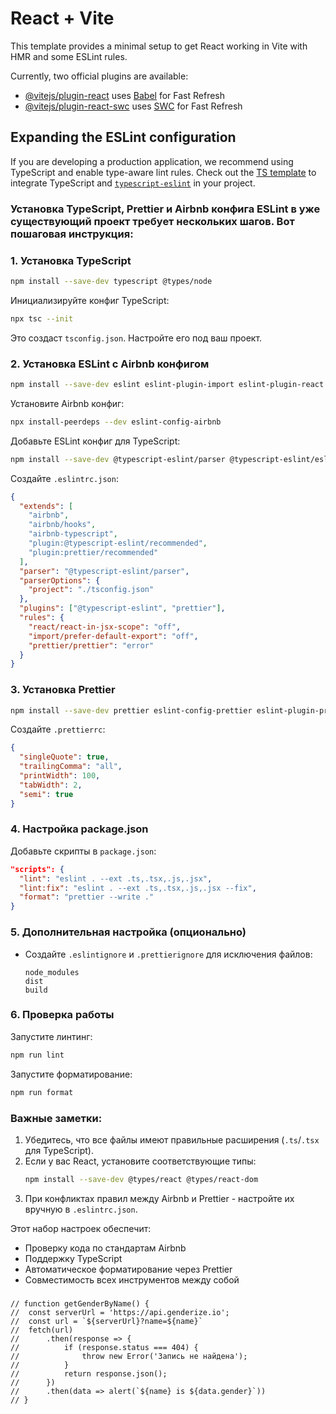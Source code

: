 # React + Vite

This template provides a minimal setup to get React working in Vite with HMR and some ESLint rules.

Currently, two official plugins are available:

- [@vitejs/plugin-react](https://github.com/vitejs/vite-plugin-react/blob/main/packages/plugin-react/README.md) uses [Babel](https://babeljs.io/) for Fast Refresh
- [@vitejs/plugin-react-swc](https://github.com/vitejs/vite-plugin-react-swc) uses [SWC](https://swc.rs/) for Fast Refresh

## Expanding the ESLint configuration

If you are developing a production application, we recommend using TypeScript and enable type-aware lint rules. Check out the [TS template](https://github.com/vitejs/vite/tree/main/packages/create-vite/template-react-ts) to integrate TypeScript and [`typescript-eslint`](https://typescript-eslint.io) in your project.


### Установка TypeScript, Prettier и Airbnb конфига ESLint в уже существующий проект требует нескольких шагов. Вот пошаговая инструкция:

### 1. Установка TypeScript
```bash
npm install --save-dev typescript @types/node
```

Инициализируйте конфиг TypeScript:
```bash
npx tsc --init
```
Это создаст `tsconfig.json`. Настройте его под ваш проект.

### 2. Установка ESLint с Airbnb конфигом
```bash
npm install --save-dev eslint eslint-plugin-import eslint-plugin-react eslint-plugin-react-hooks eslint-plugin-jsx-a11y
```

Установите Airbnb конфиг:
```bash
npx install-peerdeps --dev eslint-config-airbnb
```

Добавьте ESLint конфиг для TypeScript:
```bash
npm install --save-dev @typescript-eslint/parser @typescript-eslint/eslint-plugin
```

Создайте `.eslintrc.json`:
```json
{
  "extends": [
    "airbnb",
    "airbnb/hooks",
    "airbnb-typescript",
    "plugin:@typescript-eslint/recommended",
    "plugin:prettier/recommended"
  ],
  "parser": "@typescript-eslint/parser",
  "parserOptions": {
    "project": "./tsconfig.json"
  },
  "plugins": ["@typescript-eslint", "prettier"],
  "rules": {
    "react/react-in-jsx-scope": "off",
    "import/prefer-default-export": "off",
    "prettier/prettier": "error"
  }
}
```

### 3. Установка Prettier
```bash
npm install --save-dev prettier eslint-config-prettier eslint-plugin-prettier
```

Создайте `.prettierrc`:
```json
{
  "singleQuote": true,
  "trailingComma": "all",
  "printWidth": 100,
  "tabWidth": 2,
  "semi": true
}
```

### 4. Настройка package.json
Добавьте скрипты в `package.json`:
```json
"scripts": {
  "lint": "eslint . --ext .ts,.tsx,.js,.jsx",
  "lint:fix": "eslint . --ext .ts,.tsx,.js,.jsx --fix",
  "format": "prettier --write ."
}
```

### 5. Дополнительная настройка (опционально)
- Создайте `.eslintignore` и `.prettierignore` для исключения файлов:
  ```
  node_modules
  dist
  build
  ```

### 6. Проверка работы
Запустите линтинг:
```bash
npm run lint
```

Запустите форматирование:
```bash
npm run format
```

### Важные заметки:
1. Убедитесь, что все файлы имеют правильные расширения (`.ts`/`.tsx` для TypeScript).
2. Если у вас React, установите соответствующие типы:
   ```bash
   npm install --save-dev @types/react @types/react-dom
   ```
3. При конфликтах правил между Airbnb и Prettier - настройте их вручную в `.eslintrc.json`.

Этот набор настроек обеспечит:
- Проверку кода по стандартам Airbnb
- Поддержку TypeScript
- Автоматическое форматирование через Prettier
- Совместимость всех инструментов между собой


###


	// function getGenderByName() {
	// 	const serverUrl = 'https://api.genderize.io';
	// 	const url = `${serverUrl}?name=${name}`
	// 	fetch(url)
	// 		.then(response => {
	// 			if (response.status === 404) {
	// 				throw new Error('Запись не найдена');
	// 			}
	// 			return response.json();
	// 		})
	// 		.then(data => alert(`${name} is ${data.gender}`))
	// }
